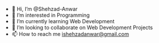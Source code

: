 - 👋 Hi, I’m @Shehzad-Anwar
- 👀 I’m interested in Programming
- 🌱 I’m currently learning Web Development
- 💞️ I’m looking to collaborate on Web Development Projects
- 📫 How to reach me ishehzadanwar@gmail.com

<!---
Shehzad-Anwar/Shehzad-Anwar is a ✨ special ✨ repository because its `README.md` (this file) appears on your GitHub profile.
You can click the Preview link to take a look at your changes.
--->
